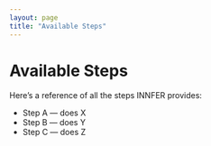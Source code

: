 ```yaml
---
layout: page
title: "Available Steps"
---
```


# Available Steps

Here’s a reference of all the steps INNFER provides:

- Step A — does X
- Step B — does Y
- Step C — does Z